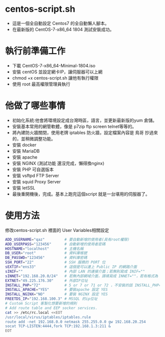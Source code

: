 # centos-script.sh
 * 這是一個全自動設定 Centos7 的全自動懶人腳本。
 * 在最新版的 CentOS-7-x86_64 1804 測試安裝成功。
# 執行前準備工作
* 下載 CentOS-7-x86_64-Minimal-1804.iso
* 安裝 centOS 並設定網卡IP，讓伺服器可以上網
* chmod +x centos-script.sh 讓他有執行權限
* 使用 root 最高權限管理員執行
# 他做了哪些事情
* 初始化系統:他會將環境設定成台灣時區，語言，並更新最新版的yum 倉儲。
* 安裝基本常用的網管軟體，像是 p7zip ftp screen telnet等等的。
* 將內建防火牆關閉，使用老牌 iptables 防火牆，設定檔案內容是 鳥哥 抄過來的，並稍微調整功能。
* 安裝 docker
* 安裝 MariaDB 
* 安裝 apache
* 安裝 NGINX (測試功能 還沒完成，懶得換nginx)
* 安裝 PHP 可自選版本
* 安裝 vsftpd FTP Server
* 安裝 squid Proxy Server
* 安裝 letSSL
* 最後重開機後，完成。基本上跑完這個script 就是一台堪用的伺服器了。
# 使用方法
修改centos-script.sh 裡面的 User Variables相關設定

``` bash
ADD_USERNAME="qaz"         # 要自動新增的使用者(具有root權限)
ADD_USERPASS="123456"      # 自動新增的使用者密碼
HOSTNAME="localhost"       # 主機名稱
DB_USER="root"             # 資料庫帳號
DB_PASSWD="123456"         # 資料庫密碼
SSH_PORT="22"              # SSH 服務的 PORT 位
sEXTIF="ens33"             # 這個是可以連上 Public IP 的網路介面
sINIF=""                   # 內部 LAN 的連接介面；若無則寫成 INIF=""
sINNET="192.168.20.0/24"   # 若無內部網域介面，請填寫成 INNET=""，若有格式為 192.168.20.0/24
EXTNET="49.225.176.30"     # 外部IP位址
INSTALL_PHP="72"           # 5 or 7 or 71 or 72 ，不安裝的話 INSTALL_PHP=""
INSTALL_APACHE="YES"       # 要裝apache 設定 YES
INSTALL_NGINX="NO" 		   # 要裝 NGINX 設定 YES
FREETDS_IP="192.168.100.3" # MSSQL 的ip位址
# Custom Script 客製化想要新增的規則 
# Add route table and EEP socker services.
cat >> /etc/rc.local <<EOT
/usr/local/virus/iptables/iptables.rule
route add -net 192.168.0.0 netmask 255.255.0.0 gw 192.168.20.254
socat TCP-LISTEN:4444,fork TCP:192.168.1.3:211 &
EOT
```

